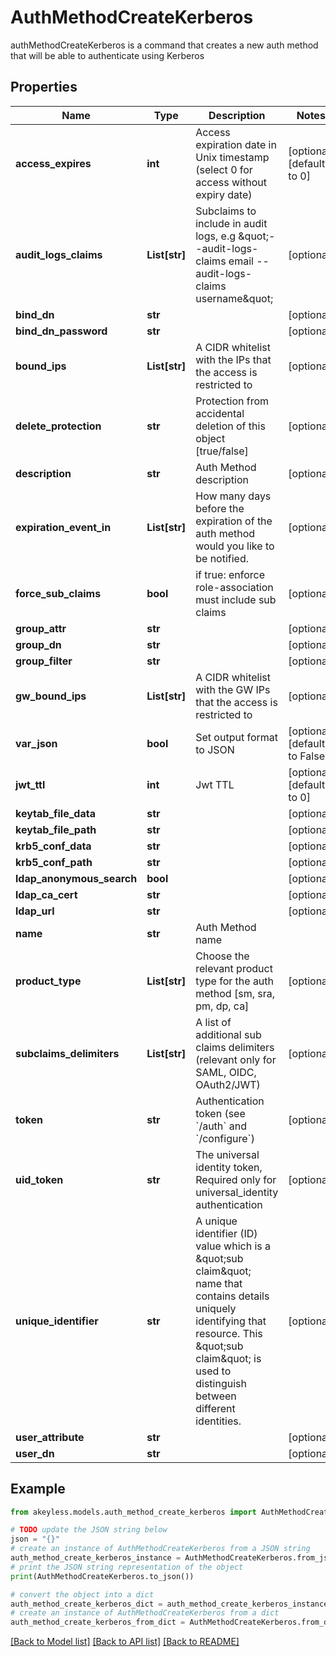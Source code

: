 # AuthMethodCreateKerberos

authMethodCreateKerberos is a command that creates a new auth method that will be able to authenticate using Kerberos

## Properties

Name | Type | Description | Notes
------------ | ------------- | ------------- | -------------
**access_expires** | **int** | Access expiration date in Unix timestamp (select 0 for access without expiry date) | [optional] [default to 0]
**audit_logs_claims** | **List[str]** | Subclaims to include in audit logs, e.g \&quot;--audit-logs-claims email --audit-logs-claims username\&quot; | [optional] 
**bind_dn** | **str** |  | [optional] 
**bind_dn_password** | **str** |  | [optional] 
**bound_ips** | **List[str]** | A CIDR whitelist with the IPs that the access is restricted to | [optional] 
**delete_protection** | **str** | Protection from accidental deletion of this object [true/false] | [optional] 
**description** | **str** | Auth Method description | [optional] 
**expiration_event_in** | **List[str]** | How many days before the expiration of the auth method would you like to be notified. | [optional] 
**force_sub_claims** | **bool** | if true: enforce role-association must include sub claims | [optional] 
**group_attr** | **str** |  | [optional] 
**group_dn** | **str** |  | [optional] 
**group_filter** | **str** |  | [optional] 
**gw_bound_ips** | **List[str]** | A CIDR whitelist with the GW IPs that the access is restricted to | [optional] 
**var_json** | **bool** | Set output format to JSON | [optional] [default to False]
**jwt_ttl** | **int** | Jwt TTL | [optional] [default to 0]
**keytab_file_data** | **str** |  | [optional] 
**keytab_file_path** | **str** |  | [optional] 
**krb5_conf_data** | **str** |  | [optional] 
**krb5_conf_path** | **str** |  | [optional] 
**ldap_anonymous_search** | **bool** |  | [optional] 
**ldap_ca_cert** | **str** |  | [optional] 
**ldap_url** | **str** |  | [optional] 
**name** | **str** | Auth Method name | 
**product_type** | **List[str]** | Choose the relevant product type for the auth method [sm, sra, pm, dp, ca] | [optional] 
**subclaims_delimiters** | **List[str]** | A list of additional sub claims delimiters (relevant only for SAML, OIDC, OAuth2/JWT) | [optional] 
**token** | **str** | Authentication token (see &#x60;/auth&#x60; and &#x60;/configure&#x60;) | [optional] 
**uid_token** | **str** | The universal identity token, Required only for universal_identity authentication | [optional] 
**unique_identifier** | **str** | A unique identifier (ID) value which is a \&quot;sub claim\&quot; name that contains details uniquely identifying that resource. This \&quot;sub claim\&quot; is used to distinguish between different identities. | [optional] 
**user_attribute** | **str** |  | [optional] 
**user_dn** | **str** |  | [optional] 

## Example

```python
from akeyless.models.auth_method_create_kerberos import AuthMethodCreateKerberos

# TODO update the JSON string below
json = "{}"
# create an instance of AuthMethodCreateKerberos from a JSON string
auth_method_create_kerberos_instance = AuthMethodCreateKerberos.from_json(json)
# print the JSON string representation of the object
print(AuthMethodCreateKerberos.to_json())

# convert the object into a dict
auth_method_create_kerberos_dict = auth_method_create_kerberos_instance.to_dict()
# create an instance of AuthMethodCreateKerberos from a dict
auth_method_create_kerberos_from_dict = AuthMethodCreateKerberos.from_dict(auth_method_create_kerberos_dict)
```
[[Back to Model list]](../README.md#documentation-for-models) [[Back to API list]](../README.md#documentation-for-api-endpoints) [[Back to README]](../README.md)


